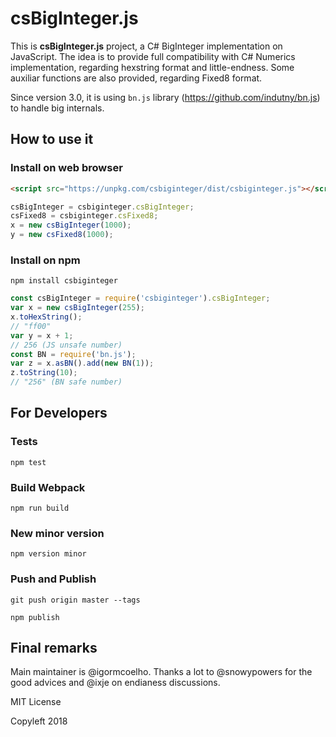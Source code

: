 # csBigInteger.js

This is **csBigInteger.js** project, a C# BigInteger implementation on JavaScript.
The idea is to provide full compatibility with C# Numerics implementation, regarding hexstring format and little-endness.
Some auxiliar functions are also provided, regarding Fixed8 format.

Since version 3.0, it is using `bn.js` library (https://github.com/indutny/bn.js) to handle big internals.

## How to use it

### Install on web browser

```html
<script src="https://unpkg.com/csbiginteger/dist/csbiginteger.js"></script>
```

```js
csBigInteger = csbiginteger.csBigInteger;
csFixed8 = csbiginteger.csFixed8;
x = new csBigInteger(1000);
y = new csFixed8(1000);
```

### Install on npm

`npm install csbiginteger`

```js
const csBigInteger = require('csbiginteger').csBigInteger;
var x = new csBigInteger(255);
x.toHexString();
// "ff00"
var y = x + 1;
// 256 (JS unsafe number)
const BN = require('bn.js');
var z = x.asBN().add(new BN(1));
z.toString(10);
// "256" (BN safe number)
```

## For Developers

### Tests

`npm test`

### Build Webpack

`npm run build`

### New minor version

`npm version minor`

### Push and Publish

`git push origin master --tags`

`npm publish`

## Final remarks


Main maintainer is @igormcoelho.  Thanks a lot to @snowypowers for the good advices and @ixje on endianess discussions.

MIT License

Copyleft 2018
